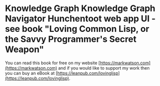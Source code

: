# Knowledge Graph Knowledge Graph Navigator Hunchentoot web app UI - see book "Loving Common Lisp, or the Savvy Programmer's Secret Weapon"

You can read this book for free on my website [https://markwatson.com](https://markwatson.com) and if you would like to support my work then you can buy an eBook at [https://leanpub.com/lovinglisp](https://leanpub.com/lovinglisp).

